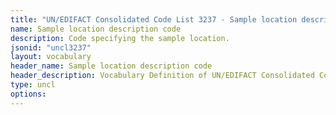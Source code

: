 ```yaml
---
title: "UN/EDIFACT Consolidated Code List 3237 - Sample location description code (20B) JSON-LD Vocabulary"
name: Sample location description code
description: Code specifying the sample location.
jsonid: "uncl3237"
layout: vocabulary
header_name: Sample location description code
header_description: Vocabulary Definition of UN/EDIFACT Consolidated Code List 3237 - Sample location description code (20B) semantics in HTML format. JSON-LD format is available at [uncl3237.jsonld](/vocabulary/uncl3237.jsonld)
type: uncl
options:
---
```

